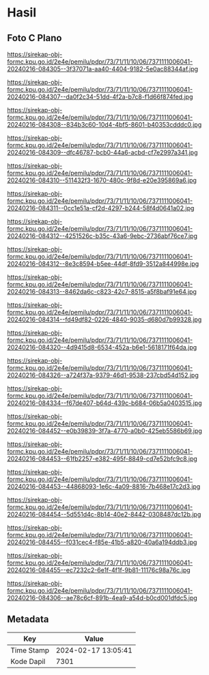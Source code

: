 # Hasil

## Foto C Plano

https://sirekap-obj-formc.kpu.go.id/2e4e/pemilu/pdpr/73/71/11/10/06/7371111006041-20240216-084305--3f37071a-aa40-4404-9182-5e0ac88344af.jpg

https://sirekap-obj-formc.kpu.go.id/2e4e/pemilu/pdpr/73/71/11/10/06/7371111006041-20240216-084307--da0f2c34-51dd-4f2a-b7c8-f1d66f874fed.jpg

https://sirekap-obj-formc.kpu.go.id/2e4e/pemilu/pdpr/73/71/11/10/06/7371111006041-20240216-084308--834b3c60-10d4-4bf5-8601-b40353cdddc0.jpg

https://sirekap-obj-formc.kpu.go.id/2e4e/pemilu/pdpr/73/71/11/10/06/7371111006041-20240216-084309--dfc46787-bcb0-44a6-acbd-cf7e2997a341.jpg

https://sirekap-obj-formc.kpu.go.id/2e4e/pemilu/pdpr/73/71/11/10/06/7371111006041-20240216-084310--511432f3-1670-480c-9f8d-e20e395869a6.jpg

https://sirekap-obj-formc.kpu.go.id/2e4e/pemilu/pdpr/73/71/11/10/06/7371111006041-20240216-084311--0cc1e51a-cf2d-4297-b244-58f4d0641a02.jpg

https://sirekap-obj-formc.kpu.go.id/2e4e/pemilu/pdpr/73/71/11/10/06/7371111006041-20240216-084312--4251526c-b35c-43a6-9ebc-2736abf76ce7.jpg

https://sirekap-obj-formc.kpu.go.id/2e4e/pemilu/pdpr/73/71/11/10/06/7371111006041-20240216-084312--8e3c8594-b5ee-44df-8fd9-3512a844998e.jpg

https://sirekap-obj-formc.kpu.go.id/2e4e/pemilu/pdpr/73/71/11/10/06/7371111006041-20240216-084313--8462da6c-c823-42c7-8515-a5f8baf91e64.jpg

https://sirekap-obj-formc.kpu.go.id/2e4e/pemilu/pdpr/73/71/11/10/06/7371111006041-20240216-084314--fd49df82-0226-4840-9035-d680d7b99328.jpg

https://sirekap-obj-formc.kpu.go.id/2e4e/pemilu/pdpr/73/71/11/10/06/7371111006041-20240216-084320--4d9415d8-6534-452a-b6e1-5618171f64da.jpg

https://sirekap-obj-formc.kpu.go.id/2e4e/pemilu/pdpr/73/71/11/10/06/7371111006041-20240216-084326--a724f37a-9379-46d1-9538-237cbd54d152.jpg

https://sirekap-obj-formc.kpu.go.id/2e4e/pemilu/pdpr/73/71/11/10/06/7371111006041-20240216-084334--f67de407-b64d-439c-b684-06b5a0403515.jpg

https://sirekap-obj-formc.kpu.go.id/2e4e/pemilu/pdpr/73/71/11/10/06/7371111006041-20240216-084452--e0b39839-3f7a-4770-a0b0-425eb5586b69.jpg

https://sirekap-obj-formc.kpu.go.id/2e4e/pemilu/pdpr/73/71/11/10/06/7371111006041-20240216-084453--61fb2257-e382-495f-8849-cd7e52bfc9c8.jpg

https://sirekap-obj-formc.kpu.go.id/2e4e/pemilu/pdpr/73/71/11/10/06/7371111006041-20240216-084453--44868093-1e6c-4a09-8816-7b468e17c2d3.jpg

https://sirekap-obj-formc.kpu.go.id/2e4e/pemilu/pdpr/73/71/11/10/06/7371111006041-20240216-084454--5d551d4c-8b14-40e2-8442-0308487dc12b.jpg

https://sirekap-obj-formc.kpu.go.id/2e4e/pemilu/pdpr/73/71/11/10/06/7371111006041-20240216-084455--f031cec4-f85e-41b5-a820-40a6a194ddb3.jpg

https://sirekap-obj-formc.kpu.go.id/2e4e/pemilu/pdpr/73/71/11/10/06/7371111006041-20240216-084455--ec7232c2-6e1f-4f1f-9b81-11176c98a76c.jpg

https://sirekap-obj-formc.kpu.go.id/2e4e/pemilu/pdpr/73/71/11/10/06/7371111006041-20240216-084306--ae78c6cf-891b-4ea9-a54d-b0cd001dfdc5.jpg


## Metadata

| Key        | Value               |
| ---------- | ------------------- |
| Time Stamp | 2024-02-17 13:05:41 |
| Kode Dapil | 7301                |




